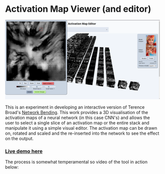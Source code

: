 # Activation Map Viewer (and editor)

![Screenshot](./screenshot_250423.png)

This is an experiment in developing an interactive version of Terence Broad's [Network Bending](https://github.com/terrybroad/network-bending). This work provides a 3D visualisation of the activation maps of a neural network (in this case CNN's) and allows the user to select a single slice of an activation map or the entire stack and manipulate it using a simple visual editor. The activation map can be drawn on, rotated and scaled and the re-inserted into the network to see the effect on the output.

### [Live demo here](https://gl-activation-map-viewer.vercel.app)

The process is somewhat temperamental so video of the tool in action below:
